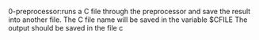 0-preprocessor:runs a C file through the preprocessor and save the result into another file.
	 The C file name will be saved in the variable $CFILE
	 The output should be saved in the file c 